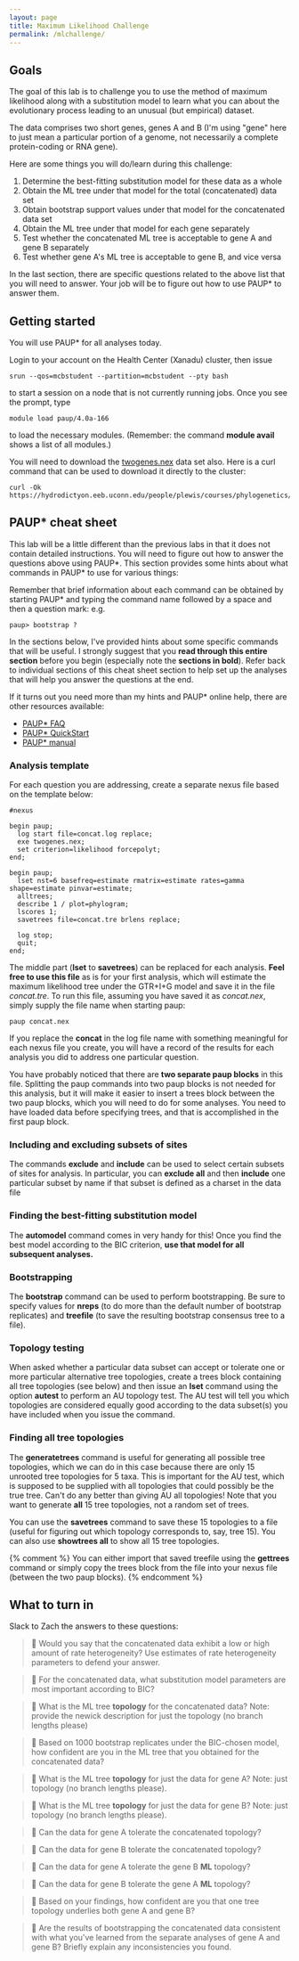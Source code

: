 ```yaml
---
layout: page
title: Maximum Likelihood Challenge
permalink: /mlchallenge/
---
```

## Goals

The goal of this lab is to challenge you to use the method of maximum likelihood along with a substitution model to learn what you can about the evolutionary process leading to an unusual (but empirical) dataset.

The data comprises two short genes, genes A and B (I'm using "gene" here to just mean a particular portion of a genome, not necessarily a complete protein-coding or RNA gene). 

Here are some things you will do/learn during this challenge:
1. Determine the best-fitting substitution model for these data as a whole
2. Obtain the ML tree under that model for the total (concatenated) data set
3. Obtain bootstrap support values under that model for the concatenated data set
4. Obtain the ML tree under that model for each gene separately
5. Test whether the concatenated ML tree is acceptable to gene A and gene B separately
6. Test whether gene A's ML tree is acceptable to gene B, and vice versa

In the last section, there are specific questions related to the above list that you will need to answer. Your job will be to figure out how to use PAUP* to answer them.

## Getting started

You will use PAUP* for all analyses today.

Login to your account on the Health Center (Xanadu) cluster, then issue

    srun --qos=mcbstudent --partition=mcbstudent --pty bash
    
to start a session on a node that is not currently running jobs. Once you see the prompt, type

    module load paup/4.0a-166
 
to load the necessary modules. (Remember: the command **module avail** shows a list of all modules.)

You will need to download the [twogenes.nex](/assets/data/twogenes.nex) data set also. Here is a curl command that can be used to download it directly to the cluster:

    curl -Ok https://hydrodictyon.eeb.uconn.edu/people/plewis/courses/phylogenetics/labs/twogenes.nex

## PAUP* cheat sheet

This lab will be a little different than the previous labs in that it does not contain detailed instructions. You will need to figure out how to answer the questions above using PAUP*. This section provides some hints about what commands in PAUP* to use for various things:

Remember that brief information about each command can be obtained by starting PAUP* and typing the command name followed by a space and then a question mark: e.g.

    paup> bootstrap ?

In the sections below, I've provided hints about some specific commands that will be useful. I strongly suggest that you **read through this entire section** before you begin (especially note the **sections in bold**). Refer back to individual sections of this cheat sheet section to help set up the analyses that will help you answer the questions at the end.

If it turns out you need more than my hints and PAUP* online help, there are other resources available:

* [PAUP* FAQ](https://paup.phylosolutions.com/documentation/faq/)
* [PAUP* QuickStart](http://paup.phylosolutions.com/tutorials/quick-start/)
* [PAUP* manual](http://phylosolutions.com/paup-documentation/paupmanual.pdf)

### Analysis template

For each question you are addressing, create a separate nexus file based on the template below:

    #nexus
    
    begin paup; 
      log start file=concat.log replace;
      exe twogenes.nex;
      set criterion=likelihood forcepolyt;
    end;
      
    begin paup;
      lset nst=6 basefreq=estimate rmatrix=estimate rates=gamma shape=estimate pinvar=estimate;
      alltrees;
      describe 1 / plot=phylogram;
      lscores 1;
      savetrees file=concat.tre brlens replace;

      log stop;
      quit;
    end;

The middle part (**lset** to **savetrees**) can be replaced for each analysis. **Feel free to use this file** as is for your first analysis, which will estimate the maximum likelihood tree under the GTR+I+G model and save it in the file _concat.tre_. To run this file, assuming you have saved it as _concat.nex_, simply supply the file name when starting paup:

    paup concat.nex

If you replace the **concat** in the log file name with something meaningful for each nexus file you create, you will have a record of the results for each analysis you did to address one particular question. 

You have probably noticed that there are **two separate paup blocks** in this file. Splitting the paup commands into two paup blocks is not needed for this analysis, but it will make it easier to insert a trees block between the two paup blocks, which you will need to do for some analyses. You need to have loaded data before specifying trees, and that is accomplished in the first paup block.

### Including and excluding subsets of sites

The commands **exclude** and **include** can be used to select certain subsets of sites for analysis. In particular, you can **exclude all** and then **include** one particular subset by name if that subset is defined as a charset in the data file 

### Finding the best-fitting substitution model

The **automodel** command comes in very handy for this! Once you find the best model according to the BIC criterion, **use that model for all subsequent analyses.**

### Bootstrapping

The **bootstrap** command can be used to perform bootstrapping. Be sure to specify values for **nreps** (to do more than the default number of bootstrap replicates) and **treefile** (to save the resulting bootstrap consensus tree to a file). 

### Topology testing

When asked whether a particular data subset can accept or tolerate one or more particular alternative tree topologies, create a trees block containing all tree topologies (see below) and then issue an **lset** command using the option **autest** to perform an AU topology test. The AU test will tell you which topologies are considered equally good according to the data subset(s) you have included when you issue the command.

### Finding all tree topologies

The **generatetrees** command is useful for generating all possible tree topologies, which we can do in this case because there are only 15 unrooted tree topologies for 5 taxa. This is important for the AU test, which is supposed to be supplied with all topologies that could possibly be the true tree. Can't do any better than giving AU all topologies! Note that you want to generate **all** 15 tree topologies, not a random set of trees. 

You can use the **savetrees** command to save these 15 topologies to a file (useful for figuring out which topology corresponds to, say, tree 15). You can also use **showtrees all** to show all 15 tree topologies.

{% comment %}
You can either import that saved treefile using the **gettrees** command or simply copy the trees block from the file into your nexus file (between the two paup blocks).
{% endcomment %}

## What to turn in

Slack to Zach the answers to these questions:

> :thinking: Would you say that the concatenated data exhibit a low or high amount of rate heterogeneity? Use estimates of rate heterogeneity parameters to defend your answer.

> :thinking: For the concatenated data, what substitution model parameters are most important according to BIC?

> :thinking: What is the ML tree **topology** for the concatenated data? Note: provide the newick description for just the topology (no branch lengths please)

> :thinking: Based on 1000 bootstrap replicates under the BIC-chosen model, how confident are you in the ML tree that you obtained for the concatenated data?

> :thinking: What is the ML tree **topology** for just the data for gene A? Note: just topology (no branch lengths please).

> :thinking: What is the ML tree **topology** for just the data for gene B? Note: just topology (no branch lengths please).

> :thinking: Can the data for gene A tolerate the concatenated topology? 

> :thinking: Can the data for gene B tolerate the concatenated topology? 

> :thinking: Can the data for gene A tolerate the gene B **ML** topology? 

> :thinking: Can the data for gene B tolerate the gene A **ML** topology? 

> :thinking: Based on your findings, how confident are you that one tree topology underlies both gene A and gene B? 

> :thinking: Are the results of bootstrapping the concatenated data consistent with what you've learned from the separate analyses of gene A and gene B? Briefly explain any inconsistencies you found.

